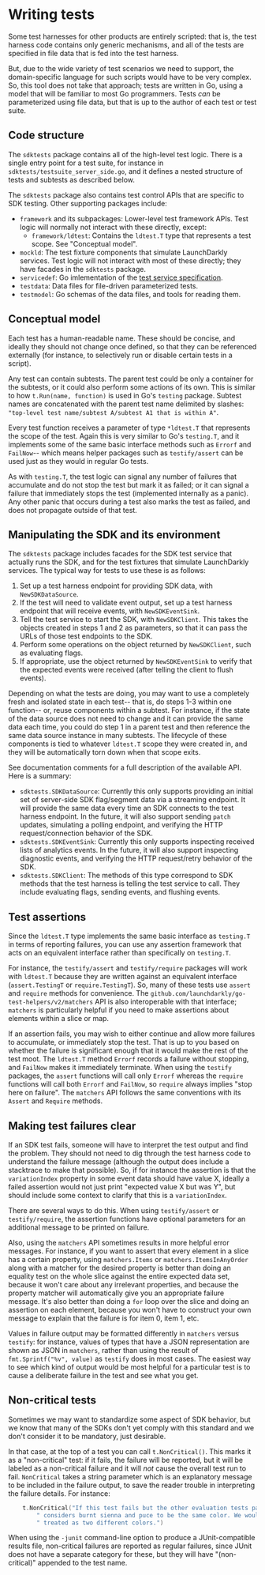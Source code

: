 # Writing tests

Some test harnesses for other products are entirely scripted: that is, the test harness code contains only generic mechanisms, and all of the tests are specified in file data that is fed into the test harness.

But, due to the wide variety of test scenarios we need to support, the domain-specific language for such scripts would have to be very complex. So, this tool does not take that approach; tests are written in Go, using a model that will be familiar to most Go programmers. Tests _can_ be parameterized using file data, but that is up to the author of each test or test suite.

## Code structure

The `sdktests` package contains all of the high-level test logic. There is a single entry point for a test suite, for instance in `sdktests/testsuite_server_side.go`, and it defines a nested structure of tests and subtests as described below.

The `sdktests` package also contains test control APIs that are specific to SDK testing. Other supporting packages include:

* `framework` and its subpackages: Lower-level test framework APIs. Test logic will normally not interact with these directly, except:
  * `framework/ldtest`: Contains the `ldtest.T` type that represents a test scope. See "Conceptual model".
* `mockld`: The test fixture components that simulate LaunchDarkly services. Test logic will not interact with most of these directly; they have facades in the `sdktests` package.
* `servicedef`: Go imlementation of the [test service specification](./service_spec.md).
* `testdata`: Data files for file-driven parameterized tests.
* `testmodel`: Go schemas of the data files, and tools for reading them.

## Conceptual model

Each test has a human-readable name. These should be concise, and ideally they should not change once defined, so that they can be referenced externally (for instance, to selectively run or disable certain tests in a script).

Any test can contain subtests. The parent test could be only a container for the subtests, or it could also perform some actions of its own. This is similar to how `t.Run(name, function)` is used in Go's `testing` package. Subtest names are concatenated with the parent test name delimited by slashes: `"top-level test name/subtest A/subtest A1 that is within A"`.

Every test function receives a parameter of type `*ldtest.T` that represents the scope of the test. Again this is very similar to Go's `testing.T`, and it implements some of the same basic interface methods such as `Errorf` and `FailNow`-- which means helper packages such as `testify/assert` can be used just as they would in regular Go tests.

As with `testing.T`, the test logic can signal any number of failures that accumulate and do not stop the test but mark it as failed; or it can signal a failure that immediately stops the test (implemented internally as a panic). Any other panic that occurs during a test also marks the test as failed, and does not propagate outside of that test.

## Manipulating the SDK and its environment

The `sdktests` package includes facades for the SDK test service that actually runs the SDK, and for the test fixtures that simulate LaunchDarkly services. The typical way for tests to use these is as follows:

1. Set up a test harness endpoint for providing SDK data, with `NewSDKDataSource`.
2. If the test will need to validate event output, set up a test harness endpoint that will receive events, with `NewSDKEventSink`.
3. Tell the test service to start the SDK, with `NewSDKClient`. This takes the objects created in steps 1 and 2 as parameters, so that it can pass the URLs of those test endpoints to the SDK.
4. Perform some operations on the object returned by `NewSDKClient`, such as evaluating flags.
5. If appropriate, use the object returned by `NewSDKEventSink` to verify that the expected events were received (after telling the client to flush events).

Depending on what the tests are doing, you may want to use a completely fresh and isolated state in each test-- that is, do steps 1-3 within one function-- or, reuse components within a subtest. For instance, if the state of the data source does not need to change and it can provide the same data each time, you could do step 1 in a parent test and then reference the same data source instance in many subtests. The lifecycle of these components is tied to whatever `ldtest.T` scope they were created in, and they will be automatically torn down when that scope exits.

See documentation comments for a full description of the available API. Here is a summary:

* `sdktests.SDKDataSource`: Currently this only supports providing an initial set of server-side SDK flag/segment data via a streaming endpoint. It will provide the same data every time an SDK connects to the test harness endpoint. In the future, it will also support sending `patch` updates, simulating a polling endpoint, and verifying the HTTP request/connection behavior of the SDK.
* `sdktests.SDKEventSink`: Currently this only supports inspecting received lists of analytics events. In the future, it will also support inspecting diagnostic events, and verifying the HTTP request/retry behavior of the SDK.
* `sdktests.SDKClient`: The methods of this type correspond to SDK methods that the test harness is telling the test service to call. They include evaluating flags, sending events, and flushing events.

## Test assertions

Since the `ldtest.T` type implements the same basic interface as `testing.T` in terms of reporting failures, you can use any assertion framework that acts on an equivalent interface rather than specifically on `testing.T`.

For instance, the `testify/assert` and `testify/require` packages will work with `ldtest.T` because they are written against an equivalent interface (`assert.TestingT` or `require.TestingT`). So, many of these tests use `assert` and `require` methods for convenience. The `github.com/launchdarkly/go-test-helpers/v2/matchers` API is also interoperable with that interface; `matchers` is particularly helpful if you need to make assertions about elements within a slice or map.

If an assertion fails, you may wish to either continue and allow more failures to accumulate, or immediately stop the test. That is up to you based on whether the failure is significant enough that it would make the rest of the test moot. The `ldtest.T` method `Errorf` records a failure without stopping, and `FailNow` makes it immediately terminate. When using the `testify` packages, the `assert` functions will call only `Errorf` whereas the `require` functions will call both `Errorf` and `FailNow`, so `require` always implies "stop here on failure". The `matchers` API follows the same conventions with its `Assert` and `Require` methods.

## Making test failures clear

If an SDK test fails, someone will have to interpret the test output and find the problem. They should not need to dig through the test harness code to understand the failure message (although the output does include a stacktrace to make that possible). So, if for instance the assertion is that the `variationIndex` property in some event data should have value X, ideally a failed assertion would not just print "expected value X but was Y", but should include some context to clarify that this is a `variationIndex`.

There are several ways to do this. When using `testify/assert` or `testify/require`, the assertion functions have optional parameters for an additional message to be printed on failure.

Also, using the `matchers` API sometimes results in more helpful error messages. For instance, if you want to assert that every element in a slice has a certain property, using `matchers.Items` or `matchers.ItemsInAnyOrder` along with a matcher for the desired property is better than doing an equality test on the whole slice against the entire expected data set, because it won't care about any irrelevant properties, and because the property matcher will automatically give you an appropriate failure message. It's also better than doing a `for` loop over the slice and doing an assertion on each element, because you won't have to construct your own message to explain that the failure is for item 0, item 1, etc.

Values in failure output may be formatted differently in `matchers` versus `testify`: for instance, values of types that have a JSON representation are shown as JSON in `matchers`, rather than using the result of `fmt.Sprintf("%v", value)` as `testify` does in most cases. The easiest way to see which kind of output would be most helpful for a particular test is to cause a deliberate failure in the test and see what you get.

## Non-critical tests

Sometimes we may want to standardize some aspect of SDK behavior, but we know that many of the SDKs don't yet comply with this standard and we don't consider it to be mandatory, just desirable.

In that case, at the top of a test you can call `t.NonCritical()`. This marks it as a "non-critical" test: if it fails, the failure will be reported, but it will be labeled as a non-critical failure and it will _not_ cause the overall test run to fail. `NonCritical` takes a string parameter which is an explanatory message to be included in the failure output, to save the reader trouble in interpreting the failure details. For instance:

```go
    t.NonCritical("If this test fails but the other evaluation tests passed, it means the SDK"+
        " considers burnt sienna and puce to be the same color. We would prefer for them to be"+
        " treated as two different colors.")
```

When using the `-junit` command-line option to produce a JUnit-compatible results file, non-critical failures are reported as regular failures, since JUnit does not have a separate category for these, but they will have "(non-critical)" appended to the test name.
